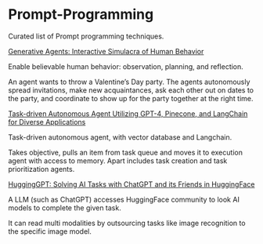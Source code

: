 # Prompt-Programming

Curated list of Prompt programming techniques.

[Generative Agents: Interactive Simulacra of Human Behavior](https://arxiv.org/abs/2304.03442)

Enable believable human behavior: observation, planning, and reflection.

An agent wants to throw a Valentine’s Day party. The agents autonomously spread invitations, make new acquaintances, ask each other out on dates to the party, and coordinate to show up for the party together at the right time. 

[Task-driven Autonomous Agent Utilizing GPT-4, Pinecone, and LangChain for Diverse Applications](https://yoheinakajima.com/task-driven-autonomous-agent-utilizing-gpt-4-pinecone-and-langchain-for-diverse-applications/)

Task-driven autonomous agent, with vector database and Langchain.

Takes objective, pulls an item from task queue and moves it to execution agent with access to memory. Apart includes task creation and task prioritization agents.

[HuggingGPT: Solving AI Tasks with ChatGPT and its Friends in HuggingFace](https://arxiv.org/abs/2303.17580)

A LLM (such as ChatGPT) accesses HuggingFace community to look AI models to complete the given task. 

It can read multi modalities by outsourcing tasks like image recognition to the specific image model. 

[]()
[]()
[]()

